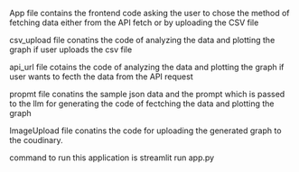 App file contains the frontend code asking the user to chose the method of fetching data either from the API fetch or by uploading the CSV file 

csv_upload file conatins the code of analyzing the data and plotting the graph if user uploads the csv file 

api_url file cotains the code of analyzing the data and plotting the graph if user wants to fecth the data from the API request

propmt file conatins the sample json data and the prompt which is passed to the llm for generating the code of fectching the data and plotting the graph 

ImageUpload file conatins the code for uploading the generated graph to the coudinary.

command to run this application is 
streamlit run app.py 